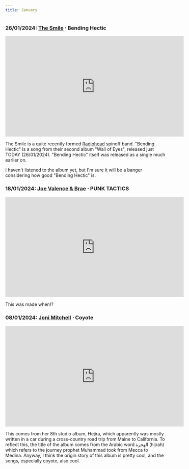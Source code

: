 ```yaml
---
title: January
---
```

### **26/01/2024**: [The Smile](https://www.thesmiletheband.com/music) ⋅ Bending Hectic
<iframe src="https://www.youtube.com/embed/sBtJ9_zTqdE" width="560" height="315" title="A YouTube video" frameborder="0" allowfullscreen></iframe>

The Smile is a quite recently formed [Radiohead](https://en.wikipedia.org/wiki/Radiohead) spinoff band. "Bending Hectic" is a song from their second album "Wall of Eyes", released just TODAY (26/01/2024). "Bending Hectic" itself was released as a single much earlier on. 

I haven't listened to the album yet, but I'm sure it will be a banger considering how good "Bending Hectic" is.



### **18/01/2024**: [Joe Valence & Brae](https://www.jvbsucks.com/) ⋅ PUNK TACTICS
<iframe src="https://www.youtube.com/embed/OklSZmIx9-o" width="560" height="315" title="A YouTube video" frameborder="0" allowfullscreen></iframe>

This was made when!?

### **08/01/2024**: [Joni Mitchell](https://jonimitchell.com/) ⋅ Coyote
<iframe src="https://www.youtube.com/embed/i4KBohkaHDE" width="560" height="315" title="A YouTube video" frameborder="0" allowfullscreen></iframe>

This comes from her 8th studio album, Hejira, which apparently was mostly written in a car during a cross-country road trip from Maine to California. To reflect this, the title of the album comes from the Arabic word الهجرة (hijrah) which refers to the journey prophet Muhammad took from Mecca to Medina. Anyway, I think the origin story of this album is pretty cool, and the songs, especially coyote, also cool.

